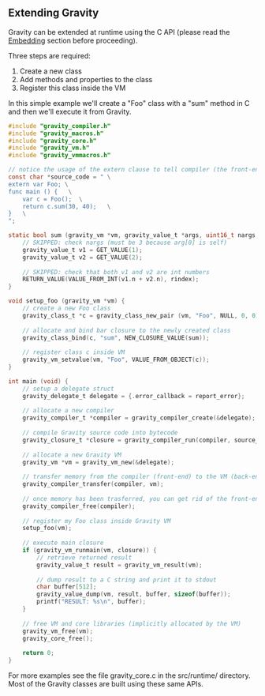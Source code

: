 ## Extending Gravity

Gravity can be extended at runtime using the C API (please read the [Embedding](https://marcobambini.github.io/gravity/#/embedding) section before proceeding).

Three steps are required:
1. Create a new class
2. Add methods and properties to the class
3. Register this class inside the VM

In this simple example we'll create a "Foo" class with a "sum" method in C and then we'll execute it from Gravity.
```c
#include "gravity_compiler.h"
#include "gravity_macros.h"
#include "gravity_core.h"
#include "gravity_vm.h"
#include "gravity_vmmacros.h"

// notice the usage of the extern clause to tell compiler (the front-end) that the Foo object will be registered later by the back-end (the VM)
const char *source_code = " \
extern var Foo; \
func main () {   \
    var c = Foo();  \
    return c.sum(30, 40);   \
}   \
";

static bool sum (gravity_vm *vm, gravity_value_t *args, uint16_t nargs, uint32_t rindex) {
    // SKIPPED: check nargs (must be 3 because arg[0] is self)
    gravity_value_t v1 = GET_VALUE(1);
    gravity_value_t v2 = GET_VALUE(2);
    
    // SKIPPED: check that both v1 and v2 are int numbers
    RETURN_VALUE(VALUE_FROM_INT(v1.n + v2.n), rindex);
}

void setup_foo (gravity_vm *vm) {
    // create a new Foo class
    gravity_class_t *c = gravity_class_new_pair (vm, "Foo", NULL, 0, 0);
    
    // allocate and bind bar closure to the newly created class
    gravity_class_bind(c, "sum", NEW_CLOSURE_VALUE(sum));
    
    // register class c inside VM
    gravity_vm_setvalue(vm, "Foo", VALUE_FROM_OBJECT(c));
}

int main (void) {
    // setup a delegate struct
    gravity_delegate_t delegate = {.error_callback = report_error};
    
    // allocate a new compiler
    gravity_compiler_t *compiler = gravity_compiler_create(&delegate);
    
    // compile Gravity source code into bytecode
    gravity_closure_t *closure = gravity_compiler_run(compiler, source_code, strlen(source_code), 0, true, true);
    
    // allocate a new Gravity VM
    gravity_vm *vm = gravity_vm_new(&delegate);
    
    // transfer memory from the compiler (front-end) to the VM (back-end)
    gravity_compiler_transfer(compiler, vm);
    
    // once memory has been trasferred, you can get rid of the front-end
    gravity_compiler_free(compiler);
    
    // register my Foo class inside Gravity VM
    setup_foo(vm);
    
    // execute main closure
    if (gravity_vm_runmain(vm, closure)) {
        // retrieve returned result
        gravity_value_t result = gravity_vm_result(vm);
    
        // dump result to a C string and print it to stdout
        char buffer[512];
        gravity_value_dump(vm, result, buffer, sizeof(buffer));
        printf("RESULT: %s\n", buffer);
    }
    
    // free VM and core libraries (implicitly allocated by the VM)
    gravity_vm_free(vm);
    gravity_core_free();
    
    return 0;
}
```
For more examples see the file gravity_core.c in the src/runtime/ directory. Most of the Gravity classes are built using these same APIs.

